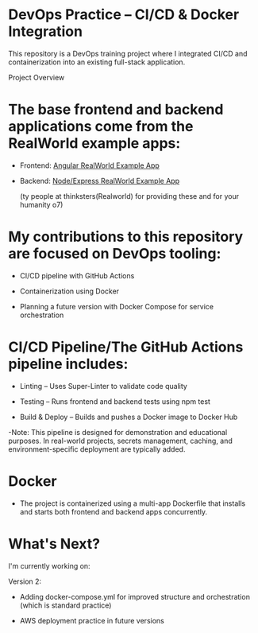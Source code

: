 # DevOps Practice – CI/CD & Docker Integration

This repository is a DevOps training project where I integrated CI/CD and containerization into an existing full-stack application.

Project Overview

# The base frontend and backend applications come from the RealWorld example apps:

+ Frontend: [Angular RealWorld Example App](https://github.com/gothinkster/angular-realworld-example-app)

+ Backend: [Node/Express RealWorld Example App](https://github.com/gothinkster/angular-realworld-example-app) 
  
  (ty people at thinksters(Realworld) for providing these and for your humanity o7)
        
# My contributions to this repository are focused on DevOps tooling:

+  CI/CD pipeline with GitHub Actions

+  Containerization using Docker

+  Planning a future version with Docker Compose for service orchestration

# CI/CD Pipeline/The GitHub Actions pipeline includes:

+  Linting – Uses Super-Linter to validate code quality

+  Testing – Runs frontend and backend tests using npm test

+  Build & Deploy – Builds and pushes a Docker image to Docker Hub

  -Note: This pipeline is designed for demonstration and educational purposes. In real-world projects, secrets management, caching, and environment-specific deployment are typically added.

# Docker

+  The project is containerized using a multi-app Dockerfile that installs and starts both frontend and backend apps concurrently.

# What's Next?

I'm currently working on:

  Version 2:
    
 + Adding docker-compose.yml for improved structure and orchestration (which is standard practice)
   
 + AWS deployment practice in future versions
